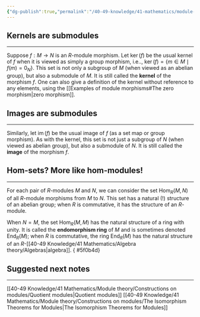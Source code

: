 ```yaml
---
{"dg-publish":true,"permalink":"/40-49-knowledge/41-mathematics/module-theory/basic-definitions-and-examples/module-morphisms-and-submodules/","tags":["module_theory"],"updated":"2025-03-31T12:51:31-07:00"}
---
```


## Kernels are submodules
---

Suppose $f:M\to N$ is an $R$-module morphism. Let $\operatorname{ker}(f)$ be the usual kernel of $f$ when it is viewed as simply a group morphism, i.e.., $\operatorname{ker}(f)=\{m\in M\mid f(m)=0_N\}$. This set is not only a subgroup of $M$ (when viewed as an abelian group), but also a submodule of $M$. It is still called the **kernel** of the morphism $f$. One can also give a definition of the kernel without reference to any elements, using the [[Examples of module morphisms#The zero morphism\|zero morphism]].

## Images are submodules
---

Similarly, let $\operatorname{im}(f)$ be the usual image of $f$ (as a set map or group morphism). As with the kernel, this set is not just a subgroup of $N$ (when viewed as abelian group), but also a submodule of $N$. It is still called the **image** of the morphism $f$.

## Hom-sets? More like hom-modules!
---

For each pair of $R$-modules $M$ and $N$, we can consider the set $\operatorname{Hom}_R(M,N)$ of all $R$-module morphisms from $M$ to $N$. This set has a natural (!) structure of an abelian group; when $R$ is commutative, it has the structure of an $R$-module.

When $N=M$, the set $\operatorname{Hom}_R(M,M)$ has the natural structure of a ring with unity. It is called the **endomorphism ring** of $M$ and is sometimes denoted $\operatorname{End}_R(M)$; when $R$ is commutative, the ring $\operatorname{End}_R(M)$ has the natural structure of an $R$-[[40-49 Knowledge/41 Mathematics/Algebra theory/Algebras\|algebra]].
{ #5f0b4d}


## Suggested next notes
---

[[40-49 Knowledge/41 Mathematics/Module theory/Constructions on modules/Quotient modules\|Quotient modules]]
[[40-49 Knowledge/41 Mathematics/Module theory/Constructions on modules/The Isomorphism Theorems for Modules\|The Isomorphism Theorems for Modules]]